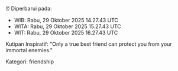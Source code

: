 ⏰ Diperbarui pada:
- WIB: Rabu, 29 Oktober 2025 14.27.43 UTC
- WITA: Rabu, 29 Oktober 2025 15.27.43 UTC
- WIT: Rabu, 29 Oktober 2025 16.27.43 UTC

Kutipan Inspiratif:
"Only a true best friend can protect you from your immortal enemies."


Kategori: friendship

